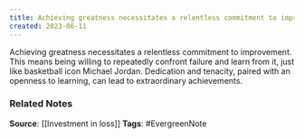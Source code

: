 ```yaml
---
title: Achieving greatness necessitates a relentless commitment to improvement
created: 2023-06-11
---
```


Achieving greatness necessitates a relentless commitment to improvement. This means being willing to repeatedly confront failure and learn from it, just like basketball icon Michael Jordan. Dedication and tenacity, paired with an openness to learning, can lead to extraordinary achievements.

### Related Notes
**Source**: [[Investment in loss]]
**Tags**: #EvergreenNote
